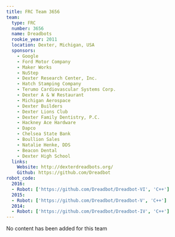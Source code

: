 ```yaml
---
title: FRC Team 3656
team:
  type: FRC
  number: 3656
  name: Dreadbots
  rookie_year: 2011
  location: Dexter, Michigan, USA
  sponsors:
    - Google
    - Ford Motor Company
    - Maker Works
    - NuStep
    - Dexter Research Center, Inc.
    - Hatch Stamping Company
    - Terumo Cardiovascular Systems Corp.
    - Dexter A & W Restaurant
    - Michigan Aerospace
    - Dexter Builders
    - Dexter Lions Club
    - Dexter Family Dentistry, P.C.
    - Hackney Ace Hardware
    - Dapco
    - Chelsea State Bank
    - Boullion Sales
    - Natalie Henke, DDS
    - Beacon Dental
    - Dexter High School
  links:
    Website: http://dexterdreadbots.org/
    Github: https://github.com/Dreadbot
robot_code:
  2016:
  - Robot: ['https://github.com/Dreadbot/Dreadbot-VI', 'C++']
  2015:
  - Robot: ['https://github.com/Dreadbot/Dreadbot-V', 'C++']
  2014:
  - Robot: ['https://github.com/Dreadbot/Dreadbot-IV', 'C++']
---
```

No content has been added for this team
